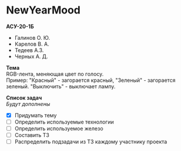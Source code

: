 # NewYearMood

**АСУ-20-1Б**
- Галинов О. Ю.
- Карелов В. А.
- Тедеев А.З.
- Черных А. Д.

**Тема**<br/>
RGB-лента, меняющая цвет по голосу.<br/>
Пример: "Красный" - загорается красный, "Зеленый" - загорается зеленый. "Выключить" - выключает лампу.

**Список задач**<br/>
*Будут дополнены*
- [X] Придумать тему
- [ ] Определить используемые технологии
- [ ] Определить используемое железо
- [ ] Составить ТЗ
- [ ] Распределить подзадачи из ТЗ каждому участнику проекта